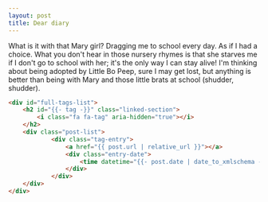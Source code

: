 ```yaml
---
layout: post
title: Dear diary
---
```


What is it with that Mary girl?  Dragging me to school every day. As if I had a choice.  What you don't hear in those nursery rhymes is that she starves me if I don't go to school with her; it's the only way I can stay alive!  I'm thinking about being adopted by Little Bo Peep, sure I may get lost, but anything is better than being with Mary and those little brats at school (shudder, shudder).

```html
<div id="full-tags-list">
    <h2 id="{{- tag -}}" class="linked-section">
        <i class="fa fa-tag" aria-hidden="true"></i>
    </h2>
    <div class="post-list">
            <div class="tag-entry">
                <a href="{{ post.url | relative_url }}"></a>
                <div class="entry-date">
                    <time datetime="{{- post.date | date_to_xmlschema -}}"></time>
                </div>
            </div>
    </div>
</div>
```
